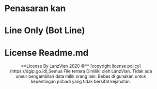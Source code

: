 # Penasaran kan
# Line Only (Bot Line)

# License Readme.md
<p align="center" >
**License By LanzVian 2020 ©** [copyright license policy](https://dgip.go.id),Semua File tertera Dimiliki oleh LanzVian.
Tidak ada unsur pengambilan data milik orang lain.
Bebas di gunakan untuk kepentingan pribadi yang tidak bersifat kejahatan.
</p>
